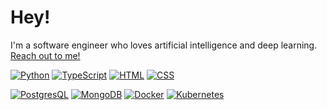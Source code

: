 # Hey!

I'm a software engineer who loves artificial intelligence and deep learning.  
[Reach out to me!](mailto:arunav.dey@protonmail.com)

[![Python](https://img.shields.io/badge/Python-3776AB?logo=python&logoColor=white)](#)
[![TypeScript](https://img.shields.io/badge/TypeScript-3178C6?logo=typescript&logoColor=white)](#)
[![HTML](https://img.shields.io/badge/HTML-E34F26?logo=html5&logoColor=white)](#)
[![CSS](https://img.shields.io/badge/CSS-1572B6?logo=css3&logoColor=white)](#)

[![PostgresQL](https://img.shields.io/badge/PostgreSQL-4169E1?logo=postgresql&logoColor=white)](#)
[![MongoDB](https://img.shields.io/badge/MongoDB-47A248?logo=mongodb&logoColor=white)](#)
[![Docker](https://img.shields.io/badge/Docker-2496ED?logo=docker&logoColor=white)](#)
[![Kubernetes](https://img.shields.io/badge/Kubernetes-326CE5?logo=kubernetes&logoColor=white)](#)
